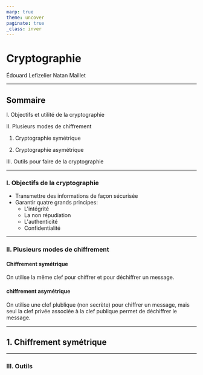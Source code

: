 ```yaml
---
marp: true
theme: uncover
paginate: true
_class: inver
---
```

# Cryptographie

Édouard Lefizelier
Natan Maillet

---

## Sommaire

I. Objectifs et utilité de la cryptographie

II. Plusieurs modes de chiffrement

1. Cryptographie symétrique  

2. Cryptographie asymétrique

III. Outils pour faire de la cryptographie

---

### I. Objectifs de la cryptographie

* Transmettre des informations de façon sécurisée
* Garantir quatre grands principes:
  * L'intégrité
  * La non répudiation
  * L'authenticité
  * Confidentialité

---

### II. Plusieurs modes de chiffrement

#### Chiffrement symétrique

On utilise la même clef pour chiffrer et pour déchiffrer un message.

#### chiffrement asymétrique

On utilise une clef plublique (non secrète) pour chiffrer un message, mais seul la clef privée associée à la clef publique permet de déchiffrer le message.

---

## 1. Chiffrement symétrique



---

### III. Outils
